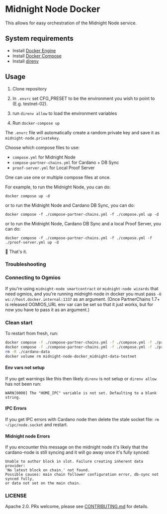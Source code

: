 # Midnight Node Docker

This allows for easy orchestration of the Midnight Node service.

## System requirements

- Install [Docker Engine](https://docs.docker.com/engine/install/)
- Install [Docker Compose](https://docs.docker.com/compose/install/)
- Install [direnv](https://direnv.net/docs/installation.html)

## Usage

1. Clone repository

2. In `.envrc` set CFG_PRESET to be the environment you wish to point to (E.g. testnet-02).

3. run `direnv allow` to load the environment variables

4. Run `docker-compose up`

The `.envrc` file will automatically create a random private key and save it as `midnight-node.privatekey`.

Choose which compose files to use:

- `compose.yml` for Midnight Node
- `compose-partner-chains.yml` for Cardano + DB Sync
- `proof-server.yml` for Local Proof Server

One can use one or multiple compose files at once.

For example, to run the Midnight Node, you can do:

```shell
docker compose up -d
```

or to run the Midnight Node and Cardano DB Sync, you can do:

```shell
docker compose -f ./compose-partner-chains.yml -f ./compose.yml up -d
```

or to run the Midnight Node, Cardano DB Sync and a local Proof Server, you can do:

```shell
docker compose -f ./compose-partner-chains.yml -f ./compose.yml -f ./proof-server.yml up -d
```

🚀 That's it.

### Troubleshooting

### Connecting to Ogmios

If you're using `midnight-node smartcontract` or `midnight-node wizards` that need ogmios, and you're running midnight-node in docker you must pass `-O ws://host.docker.internal:1337` as an argument.
(Once PartnerChains 1.7+ is released OGMIOS_URL env var can be set so that it just works, but for now you have to pass it as an argument.)

### Clean start

To restart from fresh, run:

```sh
docker compose -f ./compose-partner-chains.yml -f ./compose.yml -f ./proof-server.yml down -v
docker compose -f ./compose-partner-chains.yml -f ./compose.yml -f ./proof-server.yml kill
rm -R ./cardano-data
docker volume rm midnight-node-docker_midnight-data-testnet
```

#### Env vars not setup

If you get warnings like this then likely `direnv` is not setup or `direnv allow` has not been run:

```text
WARN[0000] The "HOME_IPC" variable is not set. Defaulting to a blank string.
```

#### IPC Errors

If you get IPC errors with Cardano node then delete the stale
socket file: `rm ~/ipc/node.socket` and restart.

#### Midnight node Errors

If you encounter this message on the midnight node it's likely that the
cardano-node is still syncing and it will go away once it's fully synced:

```text
Unable to author block in slot. Failure creating inherent data provider:
'No latest block on chain.' not found.
Possible causes: main chain follower configuration error, db-sync not synced fully,
or data not set on the main chain.
```

### LICENSE

Apache 2.0. PRs welcome, please see [CONTRIBUTING.md](CONTRIBUTING.md) for details.
